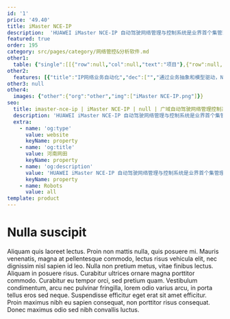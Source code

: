 ```yaml
---
id: '1'
price: '49.40'
title: iMaster NCE-IP
description:  'HUAWEI iMaster NCE-IP 自动驾驶网络管理与控制系统是业界首个集管理、控制、分析和AI智能功能于一体的网络自动化与智能化平台，实现了物理网络与商业意图的有效连接，向下实现全局网络的集中管理、控制和分析，面向商业和业务意图使能资源云化、全生命周期网络自动化，以及数据分析驱动的智能闭环；向上提供开放网络API与IT快速集成。让网络更加简单、智慧、开放和安全， 加速企业的业务转型和创新。'
featured: true
order: 195
category: src/pages/category/网络管控&分析软件.md
other1: 
  table: {"single":[[{"row":null,"col":null,"text":"项目"},{"row":null,"col":null,"text":"特性"}],[{"row":null,"col":null,"text":"网络基础管理"},{"row":null,"col":null,"text":"即插即用、存量管理\n拓扑管理、网络性能管理\n告警管理、网元软件管理\n网元安全管理、网络基础配置\n变更审计、基础故障定位"}],[{"row":null,"col":null,"text":"网络业务管理"},{"row":null,"col":null,"text":"IP业务发放、IP业务360\n业务资源池管理、业务模板管理\nVPN业务拓扑可视、路径和状态可视化\n支持链路、隧道、VPN的连通性检测"}],[{"row":null,"col":null,"text":"网络业务控制"},{"row":null,"col":null,"text":"业务驱动隧道建立、业务按需BOD、隧道发放、隧道策略控制"}],[{"row":null,"col":null,"text":"网络优化"},{"row":null,"col":null,"text":"MPLS网络优化\n支持MPLS隧道全局优化算路和单业务路径优化\n支持RSVP-TE/ SR-TE/SRv6 Policy\n创新ROAM启发算法，基于时延、带宽等约束高效精准算路"}],[{"row":null,"col":null,"text":"网络基础分析"},{"row":null,"col":null,"text":"采集全网流量质量数据，进行大数据智能分析\n通过概览、拓扑、地图、报表等方式多维度呈现设备及网络状态"}],[{"row":null,"col":null,"text":"NCE-IP网络智能分析"},{"row":null,"col":null,"text":"故障检测、根因分析、异常检测、群障分析"}],[{"row":null,"col":null,"text":"NCE-IP北向能力开放"},{"row":null,"col":null,"text":"业务发放API\n存量管理API\n告警管理API\n性能管理API\n网络优化API"}],[{"row":null,"col":null,"text":"支持隧道调优容量"},{"row":null,"col":null,"text":"64K"}],[{"row":null,"col":null,"text":"单次重优化时间"},{"row":null,"col":null,"text":"2分钟 （500台设备，32K TE LSP）"}],[{"row":null,"col":null,"text":"高可用性"},{"row":null,"col":null,"text":"支持集群和异地容灾部署\n支持业务数据一致性"}]]}
other2:
  features: [{"title":"IP网络业务自动化","dec":["","通过业务抽象和模型驱动，NCE可以实现IP网络业务发放自动化；\nNCE提供多种业务配置模板、大幅缩减业务发放参数配置，支持批量发放和自动校验参数；\n通过业务驱动隧道自动创建，业务驱动自动创建，基于SLA约束的隧道路径集中计算，发放流程极简与SLA保障。",""]},{"title":"网络路径导航","dec":["","基于整网拓扑信息和隧道信息集中算路，基于Σ(隧道带宽*Cost)最小原则实现全局优化，可以将网络的带宽资源利用率进一步提高到80%；\n支持局部调优，针对局部拥塞隧道和链路进行优化，全网影响小；\n支持对TE网络拓扑信息和隧道约束进行的集中配置和管理，有利于简化网络的运维。",""]},{"title":"网络切片","dec":["","全生命周期自动化管理，创建、监控、调整、删除；\n网络分片功能采用FlexE接口或信道化接口将一张物理网切割为多个带宽硬隔离的切片；\n每个切片独立布放业务，带宽硬隔离，相互不影响。解决客户一网多用的诉求。",""]}]
other3: null
other4:
  images: {"other":{"org":"other","img":["iMaster NCE-IP.png"]}}
seo:
  title: imaster-nce-ip | iMaster NCE-IP | null | 广域自动驾驶网络管理控制系统 | 网络管控&分析软件 | 企业网络
  description: 'HUAWEI iMaster NCE-IP 自动驾驶网络管理与控制系统是业界首个集管理、控制、分析和AI智能功能于一体的网络自动化与智能化平台，实现了物理网络与商业意图的有效连接，向下实现全局网络的集中管理、控制和分析，面向商业和业务意图使能资源云化、全生命周期网络自动化，以及数据分析驱动的智能闭环；向上提供开放网络API与IT快速集成。让网络更加简单、智慧、开放和安全， 加速企业的业务转型和创新。'
  extra:
    - name: 'og:type'
      value: website
      keyName: property
    - name: 'og:title'
      value: 河南网田
      keyName: property
    - name: 'og:description'
      value: 'HUAWEI iMaster NCE-IP 自动驾驶网络管理与控制系统是业界首个集管理、控制、分析和AI智能功能于一体的网络自动化与智能化平台，实现了物理网络与商业意图的有效连接，向下实现全局网络的集中管理、控制和分析，面向商业和业务意图使能资源云化、全生命周期网络自动化，以及数据分析驱动的智能闭环；向上提供开放网络API与IT快速集成。让网络更加简单、智慧、开放和安全， 加速企业的业务转型和创新。'
      keyName: property
    - name: Robots
      value: all
template: product
---
```


# Nulla suscipit

Aliquam quis laoreet lectus. Proin non mattis nulla, quis posuere mi. Mauris venenatis, magna at pellentesque commodo, lectus risus vehicula elit, nec dignissim nisl sapien id leo. Nulla non pretium metus, vitae finibus lectus. Aliquam in posuere risus. Curabitur ultrices ornare magna porttitor commodo. Curabitur eu tempor orci, sed pretium quam. Vestibulum condimentum, arcu nec pulvinar fringilla, lorem odio varius arcu, in porta tellus eros sed neque. Suspendisse efficitur eget erat sit amet efficitur. Proin maximus nibh eu sapien consequat, non porttitor risus consequat. Donec maximus odio sed nibh convallis luctus.